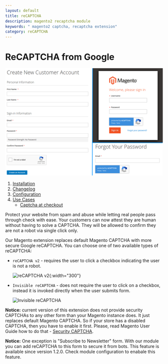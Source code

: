 ```yaml
---
layout: default
title: reCAPTCHA
description: magento2 recaptcha module
keywords: " magento2 captcha, recaptcha extension"
category: reCAPTCHA
---
```


# ReCAPTCHA from Google

![reCAPTCHA exapmles](/images/m2/recaptcha/examples.png)

 1. [Installation](installation/)
 2. [Changelog](changelog/)
 3. [Configuration](configuration/)
 4. [Use Cases](use-cases/)
     -  [Captcha at checkout](use-cases#captcha-at-checkout)

Protect your website from spam and abuse while letting real people pass through check with ease. Your customers can now attest they are human without having to solve a CAPTCHA. They will be allowed to confirm they are not a robot via single click only.

Our Magento extension replaces default Magento CAPTCHA with more secure Google reCAPTCHA. You can choose one of two available types of reCAPTCHA:

 -  `reCAPTCHA v2` - requires the user to click a checkbox indicating the user
    is not a robot.

    ![reCAPTCHA v2](https://developers.google.com/recaptcha/images/newCaptchaAnchor.gif){:width="300"}

 -  `Invisible reCAPTCHA` - does not require the user to click on a checkbox,
    instead it is invoked directly when the user submits form.
    
    ![Invisible reCAPTCHA](https://developers.google.com/recaptcha/images/invisible_badge.png)

**Notice:** current version of this extension does not provide security CAPTCHAs to any other form than your Magento instance does. It just replaces default Magento CAPTCHA. So if your store has a disabled CAPTCHA, then you have to enable it first. Please, read Magento User Guide how to do that - [Security CAPTCHA](https://docs.magento.com/m2/ce/user_guide/stores/security-captcha.html).

**Notice:** One exception is "Subscribe to Newsletter" form. With our module you can add reCAPTCHA to this form to secure it from bots. This feature is available since version 1.2.0. Check module configuration to enabale this feature.

